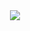 <div align="center">
  <a href="https://github.com/disagreeing/">
    <img src="https://github-readme-stats.vercel.app/api?username=disagreeing&theme=radical&include_all_commits=true&show_icons=true&hide_title=true&hide_border=true" />
  </a>
</div>
